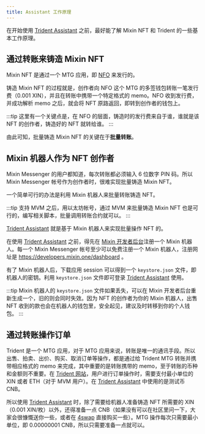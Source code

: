 ```yaml
---
title: Assistant 工作原理
---
```


在开始使用 [Trident Assistant](https://assistant.thetrident.one) 之前，最好能了解 Mixin NFT 和 Trident 的一些基本工作原理。

## 通过转账来铸造 Mixin NFT

Mixin NFT 是通过一个 MTG 应用，即 [NFO](https://github.com/MixinNetwork/nfo) 来发行的。

铸造 Mixin NFT 的过程就是，创作者向 NFO 这个 MTG 的多签钱包转账一笔发行费（0.001 XIN），并且在转账中携带一个特定格式的 memo。NFO 收到发行费，并成功解析 memo 之后，就会将 NFT 原路返回，即转到创作者的钱包上。

:::tip
这里有一个关键点是，在 NFO 的层面，铸造时的发行费来自于谁，谁就是该 NFT 的创作者，铸造好的 NFT 就转给谁。
:::

由此可知，批量铸造 Mixin NFT 的关键在于**批量转账**。

## Mixin 机器人作为 NFT 创作者

Mixin Messenger 的用户都知道，每次转账都必须输入 6 位数字 PIN 码。所以 Mixin Messenger 帐号作为创作者时，很难实现批量铸造 Mixin NFT。

一个简单可行的办法是利用 Mixin 机器人来批量转账铸造 NFT。

:::tip
支持 MVM 之后，用以太坊帐号，通过 MVM 来批量铸造 Mixin NFT 也是可行的，编写相关脚本，批量调用转账合约就可以。
:::

[Trident Assistant](https://assistant.thetrident.one) 就是基于 Mixin 机器人来实现批量操作 NFT 的。

在使用 [Trident Assistant](https://assistant.thetrident.one) 之前，得先在 [Mixin 开发者后台](https://developers.mixin.one/dashboard)注册一个 Mixin 机器人。每一个 Mixin Messenger 帐号至少可以免费注册一个 Mixin 机器人，注册网址是 https://developers.mixin.one/dashboard 。

有了 Mixin 机器人后，下载应用 session 可以得到一个 `keystore.json` 文件，即机器人的密钥。利用 `keystore.json` 文件即可登录 [Trident Assistant](https://assistant.thetrident.one) 使用。

:::tip
Mixin 机器人的 `keystore.json` 文件如果丢失，可以在 Mixin 开发者后台重新生成一个，旧的则会同时失效。因为 NFT 的创作者为你的 Mixin 机器人，出售 NFT 收到的款也会在机器人的钱包里，安全起见，建议及时转移到你的个人钱包。
:::

## 通过转账操作订单

Trident 是一个 MTG 应用，对于 MTG 应用来说，转账是唯一的通讯手段。所以出售、拍卖、出价、购买、取消订单等操作，都是通过给 Trident MTG 转账并携带相应格式的 memo 来完成，其中重要的是转账携带的 memo，至于转账的币种和金额则不重要。在 [Trident 网站](https://thetrident.one)，用户进行订单操作时，需要支付最小单位的 XIN 或者 ETH（对于 MVM 用户）。在 [Trident Assistant](https://assistant.thetrident.one) 中使用的是测试币 CNB。

所以使用 [Trident Assistant](https://assistant.thetrident.one) 时，除了需要给机器人准备铸造 NFT 所需要的 XIN（0.001 XIN/枚）以外，还得准备一点 CNB（如果没有可以在社区里问一下，大家会很慷慨送你一些，或者在 [4swap](https://4swap.org) 直接购买一些）。MTG 操作每次只需要最小单位，即 0.00000001 CNB，所以只需要准备一点就可以。
